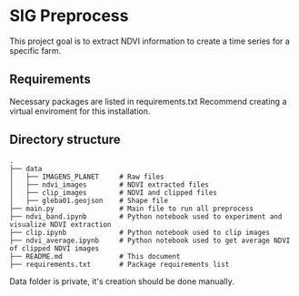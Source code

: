 # SIG Preprocess

This project goal is to extract NDVI information to create a time series for a specific farm.

## Requirements

Necessary packages are listed in requirements.txt
Recommend creating a virtual enviroment for this installation.

## Directory structure

    .
    ├── data 
    │   ├── IMAGENS_PLANET     # Raw files
    │   ├── ndvi_images        # NDVI extracted files
    │   ├── clip_images        # NDVI and clipped files
    │   ├── gleba01.geojson    # Shape file
    ├── main.py                # Main file to run all preprocess
    ├── ndvi_band.ipynb        # Python notebook used to experiment and visualize NDVI extraction
    ├── clip.ipynb             # Python notebook used to clip images
    ├── ndvi_average.ipynb     # Python notebook used to get average NDVI of clipped NDVI images
    ├── README.md              # This document
    ├── requirements.txt       # Package requirements list

Data folder is private, it's creation should be done manually.